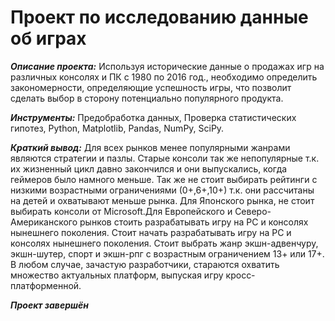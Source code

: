 # Проект по исследованию данные об играх

 ***Описание проекта:*** Используя исторические данные о продажах игр на различных консолях и ПК с 1980 по 2016 год., необходимо определить закономерности, определяющие успешность игры, что позволит сделать выбор в сторону  потенциально популярного продукта.

***Инструменты:*** Предобработка данных, Проверка статистических гипотез, Python, Matplotlib, Pandas, NumPy, SciPy. 

***Краткий вывод:***  Для всех рынков менее популярными жанрами являются стратегии и пазлы. Старые консоли так же непопулярные т.к. их жизненный цикл давно закончился и они выпускались, когда геймеров было намного меньше. Так же не стоит выбирать рейтинги с низкими возрастными ограничениями (0+,6+,10+) т.к. они рассчитаны на детей и охватывают меньше рынка. Для Японского рынка, не стоит выбирать консоли от Microsoft.Для Европейского и Северо-Американского рынков стоить разрабатывать игру на PC и консолях нынешнего поколения. Стоит начать разрабатывать игру на PC и консолях нынешнего поколения. Стоит выбрать жанр экшн-адвенчуру, экшн-шутер, спорт и экшн-рпг с возрастным ограничением 13+ или 17+. В любом случае, зачастую разработчики, стараются охватить множество актуальных платформ, выпуская игру кросс-платформенной.

 ***Проект завершён***

